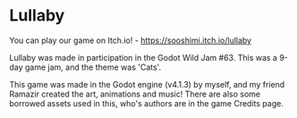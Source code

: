 # Lullaby

You can play our game on Itch.io! - https://sooshimi.itch.io/lullaby

Lullaby was made in participation in the Godot Wild Jam #63. This was a 9-day game jam, and the theme was 'Cats'.

This game was made in the Godot engine (v4.1.3) by myself, and my friend Ramazir created the art, animations and music! There are also some borrowed assets used in this, who's authors are in the game Credits page.

